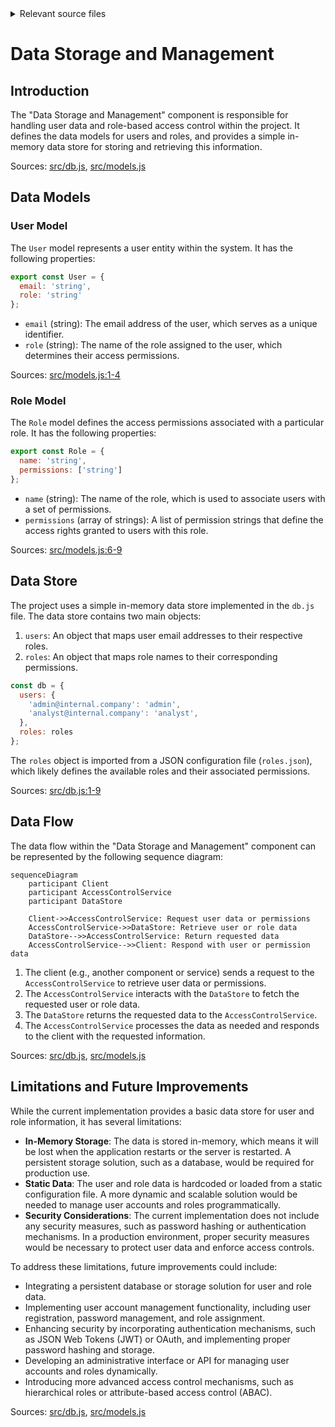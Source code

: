 <details>
<summary>Relevant source files</summary>

The following files were used as context for generating this wiki page:

- [src/db.js](https://github.com/aanickode/access-control-service/blob/main/src/db.js)
- [src/models.js](https://github.com/aanickode/access-control-service/blob/main/src/models.js)
</details>

# Data Storage and Management

## Introduction

The "Data Storage and Management" component is responsible for handling user data and role-based access control within the project. It defines the data models for users and roles, and provides a simple in-memory data store for storing and retrieving this information.

Sources: [src/db.js](), [src/models.js]()

## Data Models

### User Model

The `User` model represents a user entity within the system. It has the following properties:

```javascript
export const User = {
  email: 'string',
  role: 'string'
};
```

- `email` (string): The email address of the user, which serves as a unique identifier.
- `role` (string): The name of the role assigned to the user, which determines their access permissions.

Sources: [src/models.js:1-4]()

### Role Model

The `Role` model defines the access permissions associated with a particular role. It has the following properties:

```javascript
export const Role = {
  name: 'string',
  permissions: ['string']
};
```

- `name` (string): The name of the role, which is used to associate users with a set of permissions.
- `permissions` (array of strings): A list of permission strings that define the access rights granted to users with this role.

Sources: [src/models.js:6-9]()

## Data Store

The project uses a simple in-memory data store implemented in the `db.js` file. The data store contains two main objects:

1. `users`: An object that maps user email addresses to their respective roles.
2. `roles`: An object that maps role names to their corresponding permissions.

```javascript
const db = {
  users: {
    'admin@internal.company': 'admin',
    'analyst@internal.company': 'analyst',
  },
  roles: roles
};
```

The `roles` object is imported from a JSON configuration file (`roles.json`), which likely defines the available roles and their associated permissions.

Sources: [src/db.js:1-9]()

## Data Flow

The data flow within the "Data Storage and Management" component can be represented by the following sequence diagram:

```mermaid
sequenceDiagram
    participant Client
    participant AccessControlService
    participant DataStore

    Client->>AccessControlService: Request user data or permissions
    AccessControlService->>DataStore: Retrieve user or role data
    DataStore-->>AccessControlService: Return requested data
    AccessControlService-->>Client: Respond with user or permission data
```

1. The client (e.g., another component or service) sends a request to the `AccessControlService` to retrieve user data or permissions.
2. The `AccessControlService` interacts with the `DataStore` to fetch the requested user or role data.
3. The `DataStore` returns the requested data to the `AccessControlService`.
4. The `AccessControlService` processes the data as needed and responds to the client with the requested information.

Sources: [src/db.js](), [src/models.js]()

## Limitations and Future Improvements

While the current implementation provides a basic data store for user and role information, it has several limitations:

- **In-Memory Storage**: The data is stored in-memory, which means it will be lost when the application restarts or the server is restarted. A persistent storage solution, such as a database, would be required for production use.
- **Static Data**: The user and role data is hardcoded or loaded from a static configuration file. A more dynamic and scalable solution would be needed to manage user accounts and roles programmatically.
- **Security Considerations**: The current implementation does not include any security measures, such as password hashing or authentication mechanisms. In a production environment, proper security measures would be necessary to protect user data and enforce access controls.

To address these limitations, future improvements could include:

- Integrating a persistent database or storage solution for user and role data.
- Implementing user account management functionality, including user registration, password management, and role assignment.
- Enhancing security by incorporating authentication mechanisms, such as JSON Web Tokens (JWT) or OAuth, and implementing proper password hashing and storage.
- Developing an administrative interface or API for managing user accounts and roles dynamically.
- Introducing more advanced access control mechanisms, such as hierarchical roles or attribute-based access control (ABAC).

Sources: [src/db.js](), [src/models.js]()